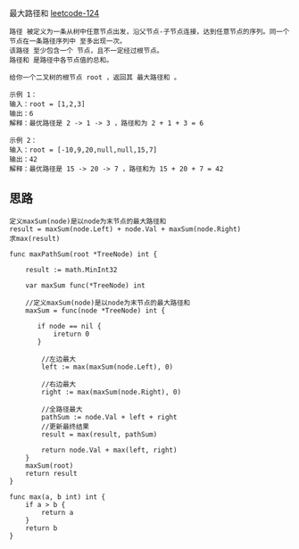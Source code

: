 最大路径和
<a href="https://leetcode-cn.com/problems/binary-tree-maximum-path-sum/" target="_blank"> leetcode-124 </a>

    路径 被定义为一条从树中任意节点出发，沿父节点-子节点连接，达到任意节点的序列。同一个节点在一条路径序列中 至多出现一次。
    该路径 至少包含一个 节点，且不一定经过根节点。
    路径和 是路径中各节点值的总和。
    
    给你一个二叉树的根节点 root ，返回其 最大路径和 。
    
    示例 1：
    输入：root = [1,2,3]
    输出：6
    解释：最优路径是 2 -> 1 -> 3 ，路径和为 2 + 1 + 3 = 6
    
    示例 2：
    输入：root = [-10,9,20,null,null,15,7]
    输出：42
    解释：最优路径是 15 -> 20 -> 7 ，路径和为 15 + 20 + 7 = 42
        
## 思路
    定义maxSum(node)是以node为末节点的最大路径和
    result = maxSum(node.Left) + node.Val + maxSum(node.Right)
    求max(result)
```
func maxPathSum(root *TreeNode) int {

	result := math.MinInt32

	var maxSum func(*TreeNode) int

	//定义maxSum(node)是以node为末节点的最大路径和
	maxSum = func(node *TreeNode) int {

       if node == nil {
           ireturn 0
       }

        //左边最大
        left := max(maxSum(node.Left), 0)

        //右边最大
        right := max(maxSum(node.Right), 0)

        //全路径最大
        pathSum := node.Val + left + right
        //更新最终结果
        result = max(result, pathSum)
        
        return node.Val + max(left, right)
    }
    maxSum(root)
    return result
}

func max(a, b int) int {
    if a > b {
        return a
    }
    return b
}

```